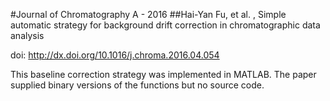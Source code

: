 #Journal of Chromatography A - 2016
##Hai-Yan Fu, et al. , Simple automatic strategy for background drift correction in
chromatographic data analysis

doi: http://dx.doi.org/10.1016/j.chroma.2016.04.054

This baseline correction strategy was implemented in MATLAB. The  paper supplied binary versions of the functions but no source code.